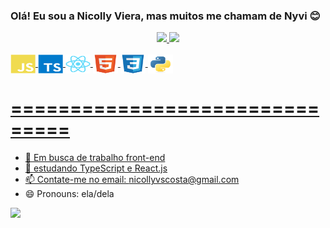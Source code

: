### Olá! Eu sou a Nicolly Viera, mas muitos me chamam de Nyvi 😊

<div align="center">
  <a href="https://github.com/NyviDev">
  <img height="180em" src="https://github-readme-stats.vercel.app/api?username=nyvidev&show_icons=true&theme=dracula&include_all_commits=true&count_private=true"/>
  <img height="180em" src="https://github-readme-stats.vercel.app/api/top-langs/?username=nyvidev&layout=compact&langs_count=7&theme=dracula"/>
</div>

<div style="display: inline_block"><br>
  <img align="center" alt="Nyvi-Js" height="30" width="40" src="https://raw.githubusercontent.com/devicons/devicon/master/icons/javascript/javascript-plain.svg">
  <img align="center" alt="Nyvi-Ts" height="30" width="40" src="https://raw.githubusercontent.com/devicons/devicon/master/icons/typescript/typescript-plain.svg">
  <img align="center" alt="Nyvi-React" height="30" width="40" src="https://raw.githubusercontent.com/devicons/devicon/master/icons/react/react-original.svg">
  <img align="center" alt="Nyvi-HTML" height="30" width="40" src="https://raw.githubusercontent.com/devicons/devicon/master/icons/html5/html5-original.svg">
  <img align="center" alt="Nyvi-CSS" height="30" width="40" src="https://raw.githubusercontent.com/devicons/devicon/master/icons/css3/css3-original.svg">
  <img align="center" alt="nyvi-Python" height="30" width="40" src="https://raw.githubusercontent.com/devicons/devicon/master/icons/python/python-original.svg">
</div>

  # ===============================
  
- 🔭 Em busca de trabalho front-end
- 🌱 estudando TypeScript e React.js
- 📫 Contate-me no email: nicollyvscosta@gmail.com
- 😄 Pronouns: ela/dela
<div>
  <a href="https://www.linkedin.com/in/nicolly-vieira-dev/" target="_blank"><img src="https://img.shields.io/badge/-LinkedIn-%230077B5?style=for-the-badge&logo=linkedin&logoColor=white" target="_blank"></a>
  </div>



